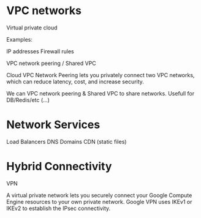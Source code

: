 # VPC networks

Virtual private cloud

Examples:

IP addresses
Firewall rules

VPC network peering / Shared VPC

Cloud VPC Network Peering lets you privately connect two VPC networks, which can reduce latency, cost, and increase security. 

We can VPC network peering & Shared VPC to share networks. Usefull for DB/Redis/etc (...)

# Network Services

Load Balancers
DNS
Domains
CDN (static files)

# Hybrid Connectivity

VPN

A virtual private network lets you securely connect your Google Compute Engine resources to your own private network. Google VPN uses IKEv1 or IKEv2 to establish the IPsec connectivity.
